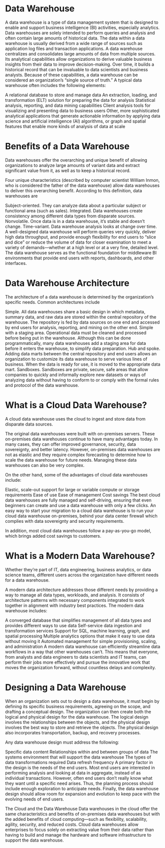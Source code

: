 # Data Warehouse 
A data warehouse is a type of data management system that is designed to enable and support business intelligence (BI) activities, especially analytics. Data warehouses are solely intended to perform queries and analysis and often contain large amounts of historical data. The data within a data warehouse is usually derived from a wide range of sources such as application log files and transaction applications.
A data warehouse centralizes and consolidates large amounts of data from multiple sources. Its analytical capabilities allow organizations to derive valuable business insights from their data to improve decision-making. Over time, it builds a historical record that can be invaluable to data scientists and business analysts. Because of these capabilities, a data warehouse can be considered an organization’s “single source of truth.”
A typical data warehouse often includes the following elements:

A relational database to store and manage data
An extraction, loading, and transformation (ELT) solution for preparing the data for analysis
Statistical analysis, reporting, and data mining capabilities
Client analysis tools for visualizing and presenting data to business users
Other, more sophisticated analytical applications that generate actionable information by applying data science and artificial intelligence (AI) algorithms, or graph and spatial features that enable more kinds of analysis of data at scale
# Benefits of a Data Warehouse
Data warehouses offer the overarching and unique benefit of allowing organizations to analyze large amounts of variant data and extract significant value from it, as well as to keep a historical record.

Four unique characteristics (described by computer scientist William Inmon, who is considered the father of the data warehouse) allow data warehouses to deliver this overarching benefit. According to this definition, data warehouses are

Subject-oriented. They can analyze data about a particular subject or functional area (such as sales).
Integrated. Data warehouses create consistency among different data types from disparate sources.
Nonvolatile. Once data is in a data warehouse, it’s stable and doesn’t change.
Time-variant. Data warehouse analysis looks at change over time.
A well-designed data warehouse will perform queries very quickly, deliver high data throughput, and provide enough flexibility for end users to “slice and dice” or reduce the volume of data for closer examination to meet a variety of demands—whether at a high level or at a very fine, detailed level. The data warehouse serves as the functional foundation for middleware BI environments that provide end users with reports, dashboards, and other interfaces.

# Data Warehouse Architecture
The architecture of a data warehouse is determined by the organization’s specific needs. Common architectures include

Simple. All data warehouses share a basic design in which metadata, summary data, and raw data are stored within the central repository of the warehouse. The repository is fed by data sources on one end and accessed by end users for analysis, reporting, and mining on the other end.
Simple with a staging area. Operational data must be cleaned and processed before being put in the warehouse. Although this can be done programmatically, many data warehouses add a staging area for data before it enters the warehouse, to simplify data preparation.
Hub and spoke. Adding data marts between the central repository and end users allows an organization to customize its data warehouse to serve various lines of business. When the data is ready for use, it is moved to the appropriate data mart.
Sandboxes. Sandboxes are private, secure, safe areas that allow companies to quickly and informally explore new datasets or ways of analyzing data without having to conform to or comply with the formal rules and protocol of the data warehouse.
# What is a Cloud Data Warehouse?
A cloud data warehouse uses the cloud to ingest and store data from disparate data sources.

The original data warehouses were built with on-premises servers. These on-premises data warehouses continue to have many advantages today. In many cases, they can offer improved governance, security, data sovereignty, and better latency. However, on-premises data warehouses are not as elastic and they require complex forecasting to determine how to scale the data warehouse for future needs. Managing these data warehouses can also be very complex.

On the other hand, some of the advantages of cloud data warehouses include:

Elastic, scale-out support for large or variable compute or storage requirements
Ease of use
Ease of management
Cost savings
The best cloud data warehouses are fully managed and self-driving, ensuring that even beginners can create and use a data warehouse with only a few clicks. An easy way to start your migration to a cloud data warehouse is to run your cloud data warehouse on-premises, behind your data center firewall which complies with data sovereignty and security requirements.

In addition, most cloud data warehouses follow a pay-as-you-go model, which brings added cost savings to customers.

# What is a Modern Data Warehouse?
Whether they’re part of IT, data engineering, business analytics, or data science teams, different users across the organization have different needs for a data warehouse.

A modern data architecture addresses those different needs by providing a way to manage all data types, workloads, and analysis. It consists of architecture patterns with necessary components integrated to work together in alignment with industry best practices. The modern data warehouse includes:

A converged database that simplifies management of all data types and provides different ways to use data
Self-service data ingestion and transformation services
Support for SQL, machine learning, graph, and spatial processing
Multiple analytics options that make it easy to use data without moving it
Automated management for simple provisioning, scaling, and administration
A modern data warehouse can efficiently streamline data workflows in a way that other warehouses can’t. This means that everyone, from analysts and data engineers to data scientists and IT teams, can perform their jobs more effectively and pursue the innovative work that moves the organization forward, without countless delays and complexity.

# Designing a Data Warehouse
When an organization sets out to design a data warehouse, it must begin by defining its specific business requirements, agreeing on the scope, and drafting a conceptual design. The organization can then create both the logical and physical design for the data warehouse. The logical design involves the relationships between the objects, and the physical design involves the best way to store and retrieve the objects. The physical design also incorporates transportation, backup, and recovery processes.

Any data warehouse design must address the following:

Specific data content
Relationships within and between groups of data
The systems environment that will support the data warehouse
The types of data transformations required
Data refresh frequency
A primary factor in the design is the needs of the end users. Most end users are interested in performing analysis and looking at data in aggregate, instead of as individual transactions. However, often end users don’t really know what they want until a specific need arises. Thus, the planning process should include enough exploration to anticipate needs. Finally, the data warehouse design should allow room for expansion and evolution to keep pace with the evolving needs of end users.

The Cloud and the Data Warehouse
Data warehouses in the cloud offer the same characteristics and benefits of on-premises data warehouses but with the added benefits of cloud computing―such as flexibility, scalability, agility, security, and reduced costs. Cloud data warehouses allow enterprises to focus solely on extracting value from their data rather than having to build and manage the hardware and software infrastructure to support the data warehouse.


